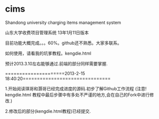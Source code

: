 cims
====

Shandong university charging items management system

山东大学收费项目管理系统 13年1月11日版本

目前功能大概完成。。。60%。github还不熟悉。大家多联系。

如何使用，请看我的坑爹教程。kengdie.html

预计2013.3.10左右能够通过.前端的部分同样需要掌握.

=====================2013-2-15 18:40:20===============================


1.开始阅读琪哥和灏哥已经完成进度的源码.初步了解Github工作流程
  (注意! kengdie.html 教程中最后步骤中有多处不严谨的地方,会在自己的Fork中进行修改.)

2.修改后的部分(kengdie.html教程)已经提交.
